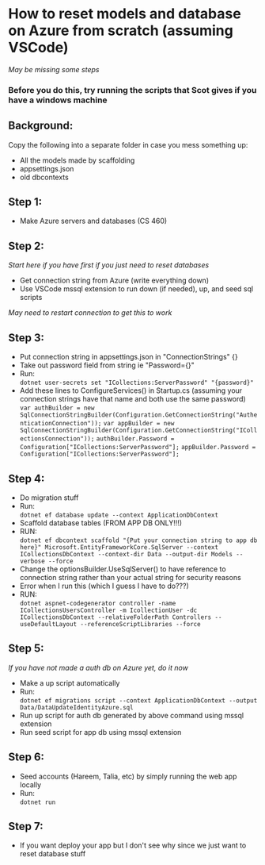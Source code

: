 # How to reset models and database on Azure from scratch (assuming VSCode)

*May be missing some steps*

### Before you do this, try running the scripts that Scot gives if you have a windows machine

## Background:

Copy the following into a separate folder in case you mess something up:
+ All the models made by scaffolding
+ appsettings.json
+ old dbcontexts

## Step 1:

+ Make Azure servers and databases (CS 460)

## Step 2:

*Start here if you have first if you just need to reset databases*

+ Get connection string from Azure (write everything down)
+ Use VSCode mssql extension to run down (if needed), up, and seed sql scripts

*May need to restart connection to get this to work*

## Step 3:

+ Put connection string in appsettings.json in "ConnectionStrings" {}
+ Take out password field from string ie "Password={}"
+ Run:  \
    `dotnet user-secrets set "ICollections:ServerPassword" "{password}"`
+ Add these lines to ConfigureServices() in Startup.cs (assuming your connection strings have that name and both use the same password) \
    `var authBuilder = new SqlConnectionStringBuilder(Configuration.GetConnectionString("AuthenticationConnection"));`
            `var appBuilder = new SqlConnectionStringBuilder(Configuration.GetConnectionString("ICollectionsConnection"));`
            `authBuilder.Password = Configuration["ICollections:ServerPassword"];`
            `appBuilder.Password = Configuration["ICollections:ServerPassword"];`

## Step 4:

+ Do migration stuff
+ Run: \
    `dotnet ef database update --context ApplicationDbContext`
+ Scaffold database tables (FROM APP DB ONLY!!!)
+ RUN: \
    `dotnet ef dbcontext scaffold "{Put your connection string to app db here}" Microsoft.EntityFrameworkCore.SqlServer --context ICollectionsDbContext --context-dir Data --output-dir Models --verbose --force`
+ Change the optionsBuilder.UseSqlServer() to have reference to connection string rather than your actual string for security reasons
+ Error when I run this (which I guess I have to do???)
+ RUN: \
    `dotnet aspnet-codegenerator controller -name ICollectionsUsersController -m IcollectionUser -dc ICollectionsDbContext --relativeFolderPath Controllers --useDefaultLayout --referenceScriptLibraries --force`

## Step 5:

*If you have not made a auth db on Azure yet, do it now*

+ Make a up script automatically
+ Run: \
    `dotnet ef migrations script --context ApplicationDbContext --output Data/DataUpdateIdentityAzure.sql`
+ Run up script for auth db generated by above command using mssql extension
+ Run seed script for app db using mssql extension

## Step 6:

+ Seed accounts (Hareem, Talia, etc) by simply running the web app locally
+ Run: \
    `dotnet run`

## Step 7:

+ If you want deploy your app but I don't see why since we just want to reset database stuff

